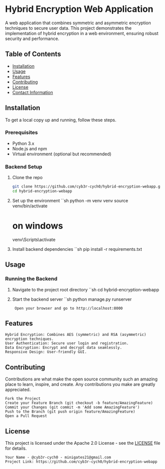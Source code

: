 # Hybrid Encryption Web Application

A web application that combines symmetric and asymmetric encryption techniques to secure user data. This project demonstrates the implementation of hybrid encryption in a web environment, ensuring robust security and performance.

## Table of Contents

- [Installation](#installation)
- [Usage](#usage)
- [Features](#features)
- [Contributing](#contributing)
- [License](#license)
- [Contact Information](#contact-information)

## Installation

To get a local copy up and running, follow these steps.

### Prerequisites

- Python 3.x
- Node.js and npm
- Virtual environment (optional but recommended)

### Backend Setup

1. Clone the repo
   ```sh
   git clone https://github.com/cyb3r-cych0/hybrid-encryption-webapp.git
   cd hybrid-encryption-webapp

2. Set up the environment
    ``sh
    python -m venv venv
    source venv/bin/activate  
    # on windows
    venv\Scripts\activate

3. Install backend dependencies
    ``sh
    pip install -r requirements.txt

## Usage

### Running the Backend

1. Navigate to the project root directory
   ``sh
    cd hybrid-encryption-webapp

2. Start the backend server
   ``sh
        python manage.py runserver

        Open your browser and go to http://localhost:8000

## Features

    Hybrid Encryption: Combines AES (symmetric) and RSA (asymmetric) encryption techniques.
    User Authentication: Secure user login and registration.
    Data Encryption: Encrypt and decrypt data seamlessly.
    Responsive Design: User-friendly GUI.

## Contributing

  Contributions are what make the open source community such an amazing place to learn, inspire, and create. Any contributions you make are greatly appreciated.

    Fork the Project
    Create your Feature Branch (git checkout -b feature/AmazingFeature)
    Commit your Changes (git commit -m 'Add some AmazingFeature')
    Push to the Branch (git push origin feature/AmazingFeature)
    Open a Pull Request

## License

  This project is licensed under the Apache 2.0 License - see the [LICENSE](http://www.apache.org/licenses/LICENSE-2.0) file for details.

    Your Name - @cyb3r-cych0 - minigates21@gmail.com
    Project Link: https://github.com/cyb3r-cych0/hybrid-encryption-webapp
